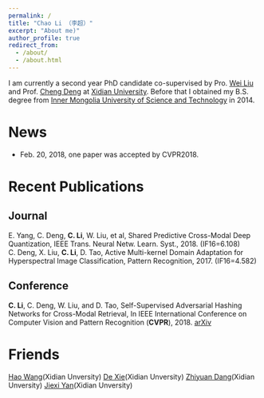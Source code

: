 ```yaml
---
permalink: /
title: "Chao Li （李超）"
excerpt: "About me)"
author_profile: true
redirect_from: 
  - /about/
  - /about.html
---
```


I am currently a second year PhD candidate co-supervised by Pro. [Wei Liu](http://www.ee.columbia.edu/~wliu/) and Prof. [Cheng Deng](http://see.xidian.edu.cn/faculty/chdeng/) at [Xidian University](http://www.xidian.edu.cn/). Before that I obtained my B.S. degree from [Inner Mongolia University of Science and Technology](http://www.imust.cn/) in 2014.


News
======
* Feb. 20, 2018, one paper was accepted by CVPR2018. 


Recent Publications
======

Journal
------
E. Yang, C. Deng, __C. Li__, W. Liu, et al, Shared Predictive Cross-Modal Deep Quantization, IEEE Trans. Neural Netw. Learn. Syst., 2018. (IF16=6.108)  
C. Deng, X. Liu, __C. Li__, D. Tao, Active Multi-kernel Domain Adaptation for Hyperspectral Image Classification, Pattern Recognition, 2017. (IF16=4.582)  

Conference
------
__C. Li__, C. Deng, W. Liu, and D. Tao, Self-Supervised Adversarial Hashing Networks for Cross-Modal Retrieval, In IEEE International Conference on Computer Vision and Pattern Recognition (__CVPR__), 2018. [arXiv](https://arxiv.org/abs/1804.01223)

Friends
======
[Hao Wang](https://haowang1992.github.io/)(Xidian Unversity)
[De Xie](https://shadowxiede.github.io/)(Xidian Unversity)
[Zhiyuan Dang](https://zhiyuandang.github.io/)(Xidian Unversity)
[Jiexi Yan](https://JiexiYan.github.io)(Xidian Unversity)

